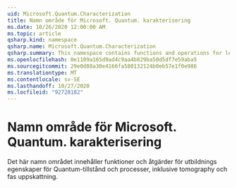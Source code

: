 ```yaml
---
uid: Microsoft.Quantum.Characterization
title: Namn område för Microsoft. Quantum. karakterisering
ms.date: 10/26/2020 12:00:00 AM
ms.topic: article
qsharp.kind: namespace
qsharp.name: Microsoft.Quantum.Characterization
qsharp.summary: This namespace contains functions and operations for learning properties of quantum states and processes, including tomography and phase estimation.
ms.openlocfilehash: 0e1109a165d9ad4c9aa4b829ba50d5df7e59aba5
ms.sourcegitcommit: 29e0d88a30e4166fa580132124b0eb57e1f0e986
ms.translationtype: MT
ms.contentlocale: sv-SE
ms.lasthandoff: 10/27/2020
ms.locfileid: "92728182"
---
```

# <a name="microsoftquantumcharacterization-namespace"></a>Namn område för Microsoft. Quantum. karakterisering

Det här namn området innehåller funktioner och åtgärder för utbildnings egenskaper för Quantum-tillstånd och processer, inklusive tomography och fas uppskattning.

